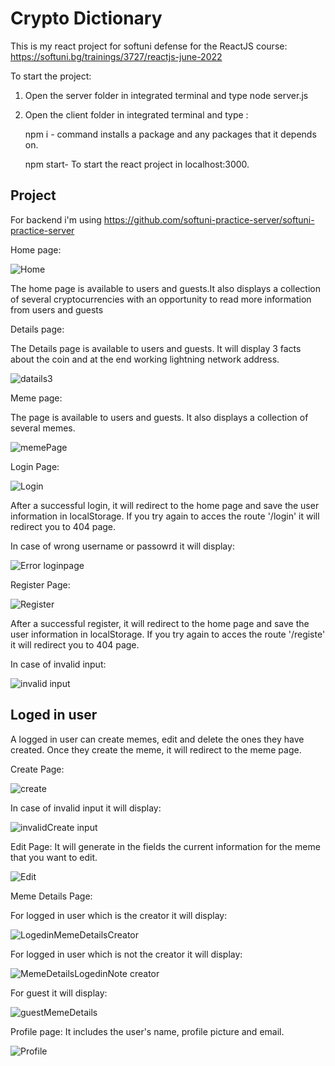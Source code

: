 
# Crypto Dictionary 

This is my react project for softuni defense for the ReactJS course: 
https://softuni.bg/trainings/3727/reactjs-june-2022

To start the project:

1. Open the server folder  in integrated terminal 
and type node server.js

2. Open the client folder  in integrated terminal 
and type :

      npm i - command installs a 
      package and any packages that it depends on.

      npm start- To start the react project in localhost:3000.
     
     
## Project

For backend i'm using 
https://github.com/softuni-practice-server/softuni-practice-server

Home page:

![Home](https://user-images.githubusercontent.com/19151979/185765361-e8868dd9-7d14-429f-97a1-08159b9a9425.PNG)


The home page is available to users and guests.It also displays a collection of several cryptocurrencies with an opportunity to read more information from users and guests

Details page:

The Details page is available to users and guests. It will display 3 facts about the coin and at the end working lightning network address.


![datails3](https://user-images.githubusercontent.com/19151979/185437086-145b6ff7-0d1d-402f-be8c-2831c3a03bb2.PNG)

Meme page:

The page is available to users and guests. It also displays a collection of several memes.

![memePage](https://user-images.githubusercontent.com/19151979/185765756-e195b12f-ea6a-4b79-b4bd-ce399754cc5b.PNG)



Login Page:


![Login](https://user-images.githubusercontent.com/19151979/185437912-8f11475a-f4ed-49da-9a20-ac0baa645e84.PNG)

After a successful login, it will redirect to the home page and save the user information in localStorage. If you try again to acces the route '/login'
it will redirect you to 404 page.

In case of wrong  username or passowrd it will display:

![Error loginpage](https://user-images.githubusercontent.com/19151979/185765437-904077ee-9460-491e-b5df-1e73b474e04c.PNG)



Register Page:

![Register](https://user-images.githubusercontent.com/19151979/185438433-3303bfeb-5623-45b4-aaaa-feda4afe7d66.PNG)

After a successful register, it will redirect to the home page and save the user information in localStorage. If you try again to acces the route '/registe'
it will redirect you to 404 page.

In case of invalid input:

![invalid input](https://user-images.githubusercontent.com/19151979/185765558-38bc2fd0-c3f3-418d-b2f8-e8116829c57c.PNG)



## Loged in user

A logged in user can create memes, edit and delete the ones they have created. Once they create the meme, it will redirect to the meme page.

Create Page:

![create](https://user-images.githubusercontent.com/19151979/185439925-ec799c0c-c215-44ca-916a-5b79066465e3.PNG)

In case of invalid input it will display:

![invalidCreate input](https://user-images.githubusercontent.com/19151979/185765625-e7afff0a-b823-4330-83f5-29c3ebbb797d.PNG)


Edit Page: It will generate in the fields the current information for the meme that you want to edit.

![Edit](https://user-images.githubusercontent.com/19151979/185439989-9196ee52-9cfe-45a6-ad6d-f5abb5cc4bc0.PNG)

Meme Details Page:

For logged in user which is the creator it will display:


![LogedinMemeDetailsCreator](https://user-images.githubusercontent.com/19151979/185765894-a3373c97-36d7-4528-9d8e-0373e020cadd.PNG)

For logged in user which is not the creator it will display:

![MemeDetailsLogedinNote creator](https://user-images.githubusercontent.com/19151979/185765933-39183791-0cd3-4379-acd4-c9a209cc9c8e.PNG)

For guest it will display:

![guestMemeDetails](https://user-images.githubusercontent.com/19151979/185765957-4e3ef915-8d0e-42e6-8eea-734dd9283824.PNG)


Profile page: It includes the user's name, profile picture and email.

![Profile](https://user-images.githubusercontent.com/19151979/185766029-a34ef9b4-db18-4985-944b-3da83aeb9a26.PNG)


